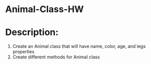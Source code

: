 # Animal-Class-HW
<h1> Description: </h1>
<ol>
  <li> Create an Animal class that will have name, color, age, and legs properties </li>
  <li> Create different methods for Animal class </li>
